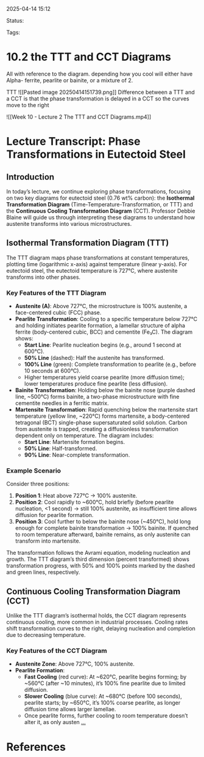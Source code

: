 2025-04-14 15:12

Status:

Tags:

# 10.2 the TTT and CCT Diagrams

All with reference to the diagram. 
depending how you cool will either have Alpha- ferrite, pearlite or bainite, or a mixture of 2.


TTT
![[Pasted image 20250414151739.png]]
Difference between a TTT and a CCT is that the phase transformation is delayed in a CCT so the curves move to the right

![[Week 10 - Lecture 2 The TTT and CCT Diagrams.mp4]]
# Lecture Transcript: Phase Transformations in Eutectoid Steel

## Introduction

In today’s lecture, we continue exploring phase transformations, focusing on two key diagrams for eutectoid steel (0.76 wt% carbon): the **Isothermal Transformation Diagram** (Time-Temperature-Transformation, or TTT) and the **Continuous Cooling Transformation Diagram** (CCT). Professor Debbie Blaine will guide us through interpreting these diagrams to understand how austenite transforms into various microstructures.

## Isothermal Transformation Diagram (TTT)

The TTT diagram maps phase transformations at constant temperatures, plotting time (logarithmic x-axis) against temperature (linear y-axis). For eutectoid steel, the eutectoid temperature is 727°C, where austenite transforms into other phases.

### Key Features of the TTT Diagram

- **Austenite (A)**: Above 727°C, the microstructure is 100% austenite, a face-centered cubic (FCC) phase.
- **Pearlite Transformation**: Cooling to a specific temperature below 727°C and holding initiates pearlite formation, a lamellar structure of alpha ferrite (body-centered cubic, BCC) and cementite (Fe₃C). The diagram shows:
    - **Start Line**: Pearlite nucleation begins (e.g., around 1 second at 600°C).
    - **50% Line** (dashed): Half the austenite has transformed.
    - **100% Line** (green): Complete transformation to pearlite (e.g., before 10 seconds at 600°C).
    - Higher temperatures yield coarse pearlite (more diffusion time); lower temperatures produce fine pearlite (less diffusion).
- **Bainite Transformation**: Holding below the bainite nose (purple dashed line, ~500°C) forms bainite, a two-phase microstructure with fine cementite needles in a ferritic matrix.
- **Martensite Transformation**: Rapid quenching below the martensite start temperature (yellow line, ~220°C) forms martensite, a body-centered tetragonal (BCT) single-phase supersaturated solid solution. Carbon from austenite is trapped, creating a diffusionless transformation dependent only on temperature. The diagram includes:
    - **Start Line**: Martensite formation begins.
    - **50% Line**: Half-transformed.
    - **90% Line**: Near-complete transformation.

### Example Scenario

Consider three positions:

1. **Position 1**: Heat above 727°C → 100% austenite.
2. **Position 2**: Cool rapidly to ~600°C, hold briefly (before pearlite nucleation, <1 second) → still 100% austenite, as insufficient time allows diffusion for pearlite formation.
3. **Position 3**: Cool further to below the bainite nose (~450°C), hold long enough for complete bainite transformation → 100% bainite. If quenched to room temperature afterward, bainite remains, as only austenite can transform into martensite.

The transformation follows the Avrami equation, modeling nucleation and growth. The TTT diagram’s third dimension (percent transformed) shows transformation progress, with 50% and 100% points marked by the dashed and green lines, respectively.

## Continuous Cooling Transformation Diagram (CCT)

Unlike the TTT diagram’s isothermal holds, the CCT diagram represents continuous cooling, more common in industrial processes. Cooling rates shift transformation curves to the right, delaying nucleation and completion due to decreasing temperature.

### Key Features of the CCT Diagram

- **Austenite Zone**: Above 727°C, 100% austenite.
- **Pearlite Formation**:
    - **Fast Cooling** (red curve): At ~620°C, pearlite begins forming; by ~560°C (after ~10 minutes), it’s 100% fine pearlite due to limited diffusion.
    - **Slower Cooling** (blue curve): At ~680°C (before 100 seconds), pearlite starts; by ~650°C, it’s 100% coarse pearlite, as longer diffusion time allows larger lamellae.
    - Once pearlite forms, further cooling to room temperature doesn’t alter it, as only austen
[...](obsidian://swiftink_transcript_functions?id=12204161-0970-4738-84f5-29995e7a8dc6)

# References